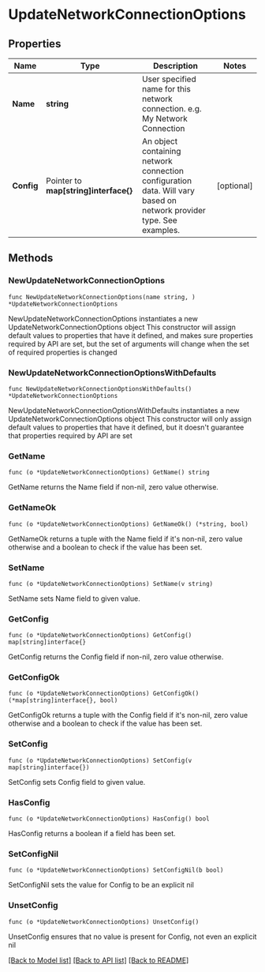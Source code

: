 # UpdateNetworkConnectionOptions

## Properties

Name | Type | Description | Notes
------------ | ------------- | ------------- | -------------
**Name** | **string** | User specified name for this network connection. e.g. My Network Connection | 
**Config** | Pointer to **map[string]interface{}** | An object containing network connection configuration data. Will vary based on network provider type. See examples. | [optional] 

## Methods

### NewUpdateNetworkConnectionOptions

`func NewUpdateNetworkConnectionOptions(name string, ) *UpdateNetworkConnectionOptions`

NewUpdateNetworkConnectionOptions instantiates a new UpdateNetworkConnectionOptions object
This constructor will assign default values to properties that have it defined,
and makes sure properties required by API are set, but the set of arguments
will change when the set of required properties is changed

### NewUpdateNetworkConnectionOptionsWithDefaults

`func NewUpdateNetworkConnectionOptionsWithDefaults() *UpdateNetworkConnectionOptions`

NewUpdateNetworkConnectionOptionsWithDefaults instantiates a new UpdateNetworkConnectionOptions object
This constructor will only assign default values to properties that have it defined,
but it doesn't guarantee that properties required by API are set

### GetName

`func (o *UpdateNetworkConnectionOptions) GetName() string`

GetName returns the Name field if non-nil, zero value otherwise.

### GetNameOk

`func (o *UpdateNetworkConnectionOptions) GetNameOk() (*string, bool)`

GetNameOk returns a tuple with the Name field if it's non-nil, zero value otherwise
and a boolean to check if the value has been set.

### SetName

`func (o *UpdateNetworkConnectionOptions) SetName(v string)`

SetName sets Name field to given value.


### GetConfig

`func (o *UpdateNetworkConnectionOptions) GetConfig() map[string]interface{}`

GetConfig returns the Config field if non-nil, zero value otherwise.

### GetConfigOk

`func (o *UpdateNetworkConnectionOptions) GetConfigOk() (*map[string]interface{}, bool)`

GetConfigOk returns a tuple with the Config field if it's non-nil, zero value otherwise
and a boolean to check if the value has been set.

### SetConfig

`func (o *UpdateNetworkConnectionOptions) SetConfig(v map[string]interface{})`

SetConfig sets Config field to given value.

### HasConfig

`func (o *UpdateNetworkConnectionOptions) HasConfig() bool`

HasConfig returns a boolean if a field has been set.

### SetConfigNil

`func (o *UpdateNetworkConnectionOptions) SetConfigNil(b bool)`

 SetConfigNil sets the value for Config to be an explicit nil

### UnsetConfig
`func (o *UpdateNetworkConnectionOptions) UnsetConfig()`

UnsetConfig ensures that no value is present for Config, not even an explicit nil

[[Back to Model list]](../README.md#documentation-for-models) [[Back to API list]](../README.md#documentation-for-api-endpoints) [[Back to README]](../README.md)


